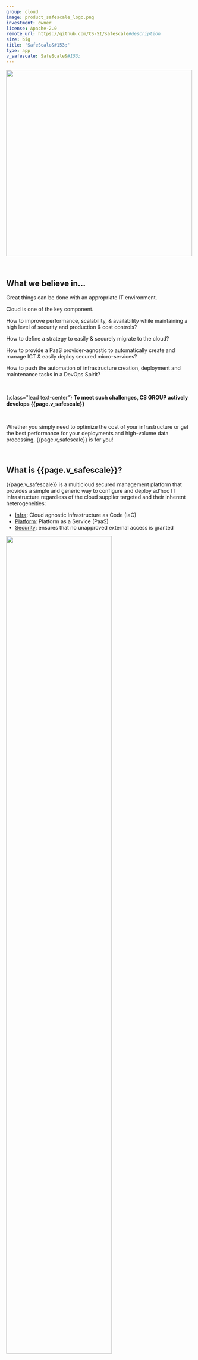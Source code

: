 ```yaml
---
group: cloud
image: product_safescale_logo.png
investment: owner 
license: Apache-2.0
remote_url: https://github.com/CS-SI/safescale#description
size: big
title: 'SafeScale&#153;'
type: app
v_safescale: SafeScale&#153;
---
```


<p class="image-right">	<img src="product_safescale_circles.png" width="500"> </p>

<br>

What we believe in...
---------------------

Great things can be done with an appropriate IT environment.

Cloud is one of the key component.

How to improve performance, scalability, & availability while maintaining a high level of security and production & cost controls?

How to define a strategy to easily & securely migrate to the cloud?

How to provide a PaaS provider-agnostic to automatically create and manage ICT & easily deploy secured micro-services?

How to push the automation of infrastructure creation, deployment and maintenance tasks in a DevOps Spirit?

<br>

{:class="lead text-center"}
__To meet such challenges, CS GROUP actively develops {{page.v_safescale}}__

<br>

Whether you simply need to optimize the cost of your infrastructure or get the best performance for your deployments and high-volume data processing, {{page.v_safescale}} is for you!

<br>

What is {{page.v_safescale}}?
----------------------


{{page.v_safescale}} is a multicloud secured management platform that provides a simple and generic way to configure and deploy ad’hoc IT infrastructure regardless of the cloud supplier targeted and their inherent heterogeneities:
* [Infra](#infra): Cloud agnostic Infrastructure as Code (IaC)
* [Platform](#Platform): Platform as a Service (PaaS)
* [Security](#Security): ensures that no unapproved external access is granted

<p class="image-center"> <img src="https://github.com/CS-SI/SafeScale/raw/master/doc/img/SafeScale.png" width="75%"> </p>


	
Features
--------

### Infra


{{page.v_safescale}} Infra is designed for abstracting cloud services and guaranteeing total independence from cloud services providers (IaaS). 
To overcome their heterogeneities, {{page.v_safescale}} Infra is designed around a unique CLI (command line interface) and an `object storage adapter mechanis

It supports main market cloud service providers:
* Main European & Non-European cloud providers
* Potentially any Openstack-based cloud providers
* High Performance Computing clusters

__Code your IT once and deploy it anywhere.__


The Infra features are detailed on the [project's page](https://github.com/CS-SI/safescale#safescale-infra).

For example, the following command illustrates how Infra works to create a virtual machine with a single command.

```
>> safescale network create --cidr 192.168.2.0/24 \
   --gwname cluster-front \
   –os "Ubuntu 16.04" \
   --cpu 8 --ram 30 \
   cluster-net
```

<p class="image-right">	<img src="product_safescale_compliantproviders.png" width="400"> </p>

The `object storage adapter mechanism` of Infra supports main market cloud service providers:
* AWS
* Google Cloud Platform
* main European cloud providers offering EO data: OVH, Flexible Engine, Open Telekom Cloud, and CloudFerro.
* all operational DIAS platforms 
* potentially any [Openstack](https://www.openstack.org/)-based cloud providers through generic OpenStack driver. 
* EBRC and Azure drivers are under construction and will be released before the end of the year.

### Platform

{{page.v_safescale}} Platform provides Platform as a Service (PaaS) capabilities:
* Deploy a `standard cluster` with Kubernetes, gateway, integrated monitoring, Helm, Ansible
* Deploy a `specific cluster` with applications that are dedicated to a business line. These clusters can be provided by CS Group on demand.

The Infra features are detailed on the [project's page](https://github.com/CS-SI/safescale#safescale-platform).

For example the following command creates a Kubernetes cluster named k8s-cluster of Normal complexity (3 master nodes).
~~~ bash
>> safescale platform create --flavor K8S --complexity normal k8s-cluster
~~~

<p class="image-center"> <img src="product_safescale_platform.png" width="75%"> </p>


### Security

{{page.v_safescale}} covers several facets of security:
* On network level, {{page.v_safescale}} Security relies on Kong, an open source generic proxy.
* On service level, {{page.v_safescale}} Security proposes an optional use of Keycloak, an Open Source Identity and Access Management (IAM).

The security features are detailed on the [project's page](https://github.com/CS-SI/safescale#safescale-security).


{{page.v_safescale}} is labelled [France Cybersecurity](https://www.francecybersecurity.fr/en/the-label/). This label guarantees users that {{page.v_safescale}} has clear and well-defined functionalities, with a level of quality verified by an independent jury based on existing certifications, an investigation by an independent third party expert and user feedback.
<a class="image-center" href="https://www.francecybersecurity.fr/en/the-label/"> <img src="product_safescale_labelfrancesecurity.png" width="20%"> </a>

### Whats new in {{page.v_safescale}}

The latest {{page.v_safescale}} v20.03.0 version released on March 31, 2020 brings you the following new features:
* Added AWS support.
* Added LAN Virtual IP support for OVH provider. 
* Added binaries for macOS 64bits operating system.
* Added binaries for Raspberry Pi 32bits operating system (ARM v5).

[Read more v20.03.0...](https://github.com/CS-SI/SafeScale/releases/tag/v20.03.0) 


User benefits
-------------

### Easy to use

Most operations can be done with a single command with [Infra](#infra) feature. With {{page.v_safescale}} you can create a virtual machine in a few CLI commands and in a few minutes have a thousand of them.
{{page.v_safescale}} greatly reduces learning time and development time. 
You don't have to manage the lower layers, the network part, the square meters, the security, the maintenance and the obsolescence. 

### Open-source

{{page.v_safescale}} is distributed under the {{page.license}} license. 

### Secured

{{page.v_safescale}} provides a gateway system that offers encryption and identity management including access encryption, Web Firewall, IAM, SSO, Identity brokering and more.

What {{site.data.str.pda}} can bring you?
-----------------------------------------

As main {{page.v_safescale}} developper, {{site.data.str.pda}} is the ideal partner. We provide you with:
* {{page.v_safescale}} specific deployment end to end for your need
* Consulting services around the software:
	* Technical expertise
	* Upstream studies
	* Preliminary analysis
	* Need analysis
	* Functional analysis
	* Prototyping
	* Demonstrators
* Development of new object storage adapter
* New feature development
* Training services:
	* For beginner (1/2 day): Deploy a virtual computer with {{page.v_safescale}}
    * For advanced users (1 day): Deploy a optimized multi cloud platform


Contact: [contact@safescale.eu](mailto:contact@safescale.eu)



{::comment}Abbreviations{:/comment}

*[CLI]: Command Line Interface
*[IaC]: Infrastructure as Code
*[PaaS]: Platform as a Service
*[VM]: Virtual Machine
*[OS]: Operating System
*[IAM]: Identity and Access Management
*[SIEM]: Security Information and Event Management
*[SSO]: Single Sign On
*[IDS]: intrusion detection
*[IPS]: intrusion prevention
*[NSM]: network security monitoring
*[DRMAA]: Distributed Resource Management Application API is a high-level Open Grid Forum API specification for the submission and control of jobs to a Distributed Resource Management (DRM) system, such as a Cluster or Grid computing infrastructure.
